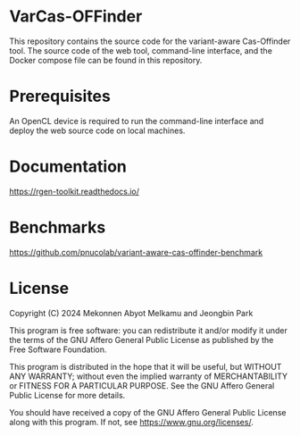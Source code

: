 VarCas-OFFinder
===============

This repository contains the source code for the variant-aware Cas-Offinder tool. The source code of the web tool, command-line interface, and the Docker compose file can be found in this repository. 

Prerequisites
=============

An OpenCL device is required to run the command-line interface and deploy the web source code on local machines. 


Documentation
=============

https://rgen-toolkit.readthedocs.io/

Benchmarks
==========

https://github.com/pnucolab/variant-aware-cas-offinder-benchmark

License
=======

Copyright (C) 2024 Mekonnen Abyot Melkamu and Jeongbin Park

This program is free software: you can redistribute it and/or modify
it under the terms of the GNU Affero General Public License as published
by the Free Software Foundation.

This program is distributed in the hope that it will be useful,
but WITHOUT ANY WARRANTY; without even the implied warranty of
MERCHANTABILITY or FITNESS FOR A PARTICULAR PURPOSE.  See the
GNU Affero General Public License for more details.

You should have received a copy of the GNU Affero General Public License
along with this program.  If not, see https://www.gnu.org/licenses/.
